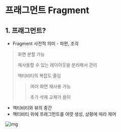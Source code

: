 # 프래그먼트 Fragment



## 1. 프래그먼트?

- Fragment 사전적 의미 - 파편, 조각

> 화면 분할 가능
>
> 재사용할 수 있는 레이아웃을 분리해서 관리
>
> 액티비티의 복잡도 줄임
>
> > 여러 화면 재사용 가능
> >
> > 추가 삭제 교체가 용이



- 액티비티와 뷰의 중간
- 액티비티 위에 프래그먼트를 여럿 생성, 상황에 따라 제어

![img](https://t1.daumcdn.net/cfile/tistory/993793385BBCAEE62B)

